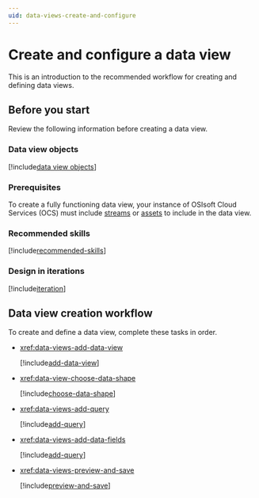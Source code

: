 ```yaml
---
uid: data-views-create-and-configure
---
```


# Create and configure a data view

This is an introduction to the recommended workflow for creating and defining data views. 

## Before you start

Review the following information before creating a data view.

### Data view objects

[!include[data view objects](../../../_includes/data-views-components.md)]

### Prerequisites

To create a fully functioning data view, your instance of OSIsoft Cloud Services (OCS) must include [streams](xref:ccStreams) or [assets](xref:ccAssets) to include in the data view.

### Recommended skills

[!include[recommended-skills](_includes/recommended-skills.md)]

### Design in iterations

[!include[iteration](_includes/iteration.md)]

## Data view creation workflow

To create and define a data view, complete these tasks in order.

- <xref:data-views-add-data-view>

	[!include[add-data-view](_includes/add-data-view.md)]

- <xref:data-view-choose-data-shape>

	[!include[choose-data-shape](_includes/choose-data-shape.md)]

- <xref:data-views-add-query>

	[!include[add-query](_includes/add-query.md)]

- <xref:data-views-add-data-fields>

	[!include[add-query](../../../_includes/data-views-add-data-fields.md)]

- <xref:data-views-preview-and-save>

	[!include[preview-and-save](_includes/preview-and-save.md)]